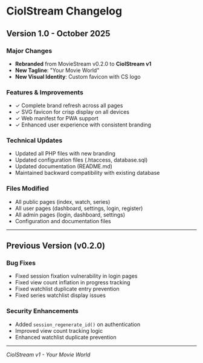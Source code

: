 # CiolStream Changelog

## Version 1.0 - October 2025

### Major Changes
- **Rebranded** from MovieStream v0.2.0 to **CiolStream v1**
- **New Tagline**: "Your Movie World"
- **New Visual Identity**: Custom favicon with CS logo

### Features & Improvements
- ✓ Complete brand refresh across all pages
- ✓ SVG favicon for crisp display on all devices
- ✓ Web manifest for PWA support
- ✓ Enhanced user experience with consistent branding

### Technical Updates
- Updated all PHP files with new branding
- Updated configuration files (.htaccess, database.sql)
- Updated documentation (README.md)
- Maintained backward compatibility with existing database

### Files Modified
- All public pages (index, watch, series)
- All user pages (dashboard, settings, login, register)
- All admin pages (login, dashboard, settings)
- Configuration and documentation files

---

## Previous Version (v0.2.0)

### Bug Fixes
- Fixed session fixation vulnerability in login pages
- Fixed view count inflation in progress tracking
- Fixed watchlist duplicate entry prevention
- Fixed series watchlist display issues

### Security Enhancements
- Added `session_regenerate_id()` on authentication
- Improved view count tracking logic
- Enhanced watchlist duplicate prevention

---

*CiolStream v1 - Your Movie World*
